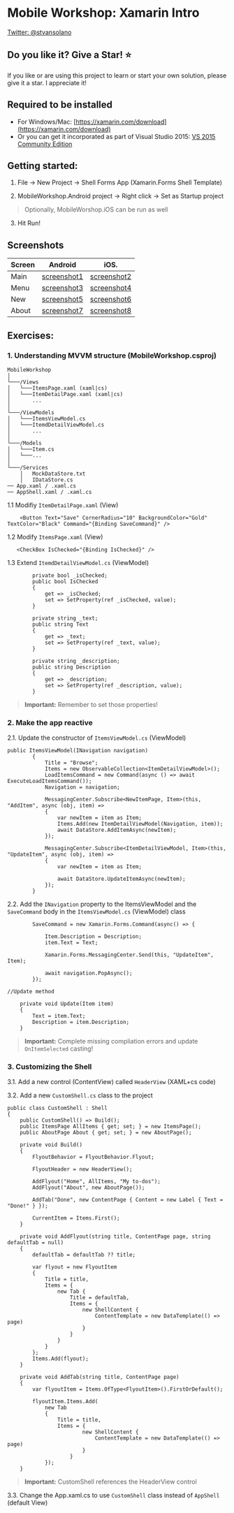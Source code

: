 
#  Mobile Workshop: Xamarin Intro

[Twitter: @stvansolano](https://twitter.com/stvansolano)

## Do you like it? Give a Star! :star:

If you like or are using this project to learn or start your own solution, please give it a star. I appreciate it!

## Required to be installed

- For Windows/Mac: [https://xamarin.com/download](https://xamarin.com/download)
- Or you can get it incorporated as part of Visual Studio 2015:  [VS 2015 Community Edition](https://www.visualstudio.com/en-us/downloads/download-visual-studio-vs.aspx)

## Getting started:

1. File -> New Project -> Shell Forms App (Xamarin.Forms Shell Template)

2. MobileWorkshop.Android project -> Right click -> Set as Startup project

> Optionally, MobileWorshop.iOS can be run as well

3. Hit Run!

## Screenshots

| Screen |    Android  |      iOS.    |
|--------|-------------|--------------|
| Main   | [screenshot1](https://github.com/stvansolano/MobileWorkshop/blob/main/screenshots/android_main.png) | [screenshot2](https://github.com/stvansolano/MobileWorkshop/blob/main/screenshots/ios_main.png)  |
| Menu   | [screenshot3](https://github.com/stvansolano/MobileWorkshop/blob/main/screenshots/android_menu.png) | [screenshot4](https://github.com/stvansolano/MobileWorkshop/blob/main/screenshots/ios_menu.png)  |
| New    | [screenshot5](https://github.com/stvansolano/MobileWorkshop/blob/main/screenshots/android_new.png) | [screenshot6](https://github.com/stvansolano/MobileWorkshop/blob/main/screenshots/ios_new.png)  |
| About  | [screenshot7](https://github.com/stvansolano/MobileWorkshop/blob/main/screenshots/android_about.png) | [screenshot8](https://github.com/stvansolano/MobileWorkshop/blob/main/screenshots/ios_about.png)  |

## Exercises:

### 1. Understanding MVVM structure (MobileWorkshop.csproj)

```
MobileWorkshop
│
└───/Views
│   └───ItemsPage.xaml (xaml|cs)
│   └───ItemDetailPage.xaml (xaml|cs)
│       ...
│
└───/ViewModels
│   └───ItemsViewModel.cs
│   └───ItemdDetailViewModel.cs
│       ...
│
└───/Models
│   └───Item.cs
│   └───...
│
└───/Services
    │   MockDataStore.txt
    │   IDataStore.cs    
── App.xaml / .xaml.cs
── AppShell.xaml / .xaml.cs
```

1.1 Modifiy `ItemDetailPage.xaml` (View)

        <Button Text="Save" CornerRadius="10" BackgroundColor="Gold" TextColor="Black" Command="{Binding SaveCommand}" />

1.2 Modify `ItemsPage.xaml` (View)

       <CheckBox IsChecked="{Binding IsChecked}" />

1.3 Extend `ItemdDetailViewModel.cs` (ViewModel)


```
		private bool _isChecked;
		public bool IsChecked
		{
			get => _isChecked;
			set => SetProperty(ref _isChecked, value);
		}

		private string _text;
		public string Text
		{
			get => _text;
			set => SetProperty(ref _text, value);
		}

		private string _description;
		public string Description
		{
			get => _description;
			set => SetProperty(ref _description, value);
		}
```

> **Important:** Remember to set those properties!

### 2. Make the app reactive

2.1. Update the constructor of `ItemsViewModel.cs` (ViewModel)

```
public ItemsViewModel(INavigation navigation)
		{
			Title = "Browse";
			Items = new ObservableCollection<ItemDetailViewModel>();
			LoadItemsCommand = new Command(async () => await ExecuteLoadItemsCommand());
			Navigation = navigation;

			MessagingCenter.Subscribe<NewItemPage, Item>(this, "AddItem", async (obj, item) =>
			{
				var newItem = item as Item;
				Items.Add(new ItemDetailViewModel(Navigation, item));
				await DataStore.AddItemAsync(newItem);
			});

			MessagingCenter.Subscribe<ItemDetailViewModel, Item>(this, "UpdateItem", async (obj, item) =>
			{
				var newItem = item as Item;

				await DataStore.UpdateItemAsync(newItem);
			});
		}
```
2.2. Add the `INavigation` property to the ItemsViewModel and the `SaveCommand` body in the `ItemsViewModel.cs` (ViewModel) class

			SaveCommand = new Xamarin.Forms.Command(async() => {

				Item.Description = Description;
				item.Text = Text;

				Xamarin.Forms.MessagingCenter.Send(this, "UpdateItem", Item);

				await navigation.PopAsync();
			});

	//Update method

		private void Update(Item item)
		{
			Text = item.Text;
			Description = item.Description;
		}


> **Important:** Complete missing compliation errors and update `OnItemSelected` casting!


### 3. Customizing the Shell

3.1. Add a new control (ContentView) called `HeaderView` (XAML+cs code)

3.2. Add a new `CustomShell.cs` class to the project

	public class CustomShell : Shell
	{
		public CustomShell() => Build();
		public ItemsPage AllItems { get; set; } = new ItemsPage();
		public AboutPage About { get; set; } = new AboutPage();

		private void Build()
		{
			FlyoutBehavior = FlyoutBehavior.Flyout;

			FlyoutHeader = new HeaderView();

			AddFlyout("Home", AllItems, "My to-dos");
			AddFlyout("About", new AboutPage());

			AddTab("Done", new ContentPage { Content = new Label { Text = "Done!" } });

			CurrentItem = Items.First();
		}

		private void AddFlyout(string title, ContentPage page, string defaultTab = null)
		{
			defaultTab = defaultTab ?? title;

			var flyout = new FlyoutItem
			{
				Title = title,
				Items = {
					new Tab {
						Title = defaultTab,
						Items = {
							new ShellContent {
								ContentTemplate = new DataTemplate(() => page)
							}
						}
					}
				}
			};
			Items.Add(flyout);
		}

		private void AddTab(string title, ContentPage page)
		{
			var flyoutItem = Items.OfType<FlyoutItem>().FirstOrDefault();
			
			flyoutItem.Items.Add(
				new Tab
				{
					Title = title,
					Items = {
							new ShellContent {
								ContentTemplate = new DataTemplate(() => page)
							}
						}
				});
		}
> **Important:** CustomShell references the HeaderView control


3.3. Change the App.xaml.cs to use `CustomShell` class instead of `AppShell` (default View)

